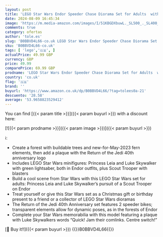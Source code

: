 ```yaml
---
layout: post
title: 'LEGO Star Wars Endor Speeder Chase Diorama Set for Adults  with Luke Skywalker  Princess Leia & Scout Trooper Minifigures  Return of the Jedi Collectible Model  Gift for Men & Women 75353'
date: 2024-08-09 16:45:34
image: 'https://m.media-amazon.com/images/I/51KBGDXbuwL._SL500_._SL400_.jpg'
comments: true
category: ofertas
author: 'tole.es'
slug: 'B0BBVD4L66-co.uk LEGO Star Wars Endor Speeder Chase Diorama Set for...'
sku: 'B0BBVD4L66-co.uk'
tags: [ 'lego','🇬🇧', ]
actualPrice: 49.99 GBP
currency: GBP
price: 49.99
comparePrice: 69.99 GBP
prodname: 'LEGO Star Wars Endor Speeder Chase Diorama Set for Adults  with Luke Skywalker  Princess Leia & Scout Trooper Minifigures  Return of the Jedi Collectible Model  Gift for Men & Women 75353'
country: 'co.uk'
flag: '🇬🇧'
brand: ''
buyurl: 'https://www.amazon.co.uk/dp/B0BBVD4L66/?tag=tolees0a-21'
descuento: '28.58'
average: '53.9658823529412'
---
```


You can find [{{< param title >}}]({{< param buyurl >}}) with a discount here:

[![{{< param prodname >}}]({{< param image >}})]({{< param buyurl >}})

ℹ️:

- Create a forest with buildable trees and new-for-May-2023 fern elements, then add a plaque with the Return of the Jedi 40th anniversary logo
- Includes LEGO Star Wars minifigures: Princess Leia and Luke Skywalker with green lightsaber, both in Endor outfits, plus Scout Trooper with blasters
- Build a cool scene from Star Wars with this LEGO Star Wars set for adults: Princess Leia and Luke Skywalker’s pursuit of a Scout Trooper on Endor
- Treat yourself or give this Star Wars set as a Christmas gift or birthday present to a friend or a collector of LEGO Star Wars dioramas
- The Return of the Jedi 40th Anniversary set features 2 speeder bikes; transparent elements allow for dynamic poses, as in the forests of Endor
- Complete your Star Wars memorabilia with this model featuring a plaque with Luke Skywalkers words “Quick! Jam their comlinks. Centre switch!”

[🛒 Buy it!!]({{< param buyurl >}})
{{<world>}}B0BBVD4L66{{</world>}}
